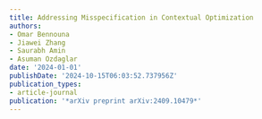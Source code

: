 ```yaml
---
title: Addressing Misspecification in Contextual Optimization
authors:
- Omar Bennouna
- Jiawei Zhang
- Saurabh Amin
- Asuman Ozdaglar
date: '2024-01-01'
publishDate: '2024-10-15T06:03:52.737956Z'
publication_types:
- article-journal
publication: '*arXiv preprint arXiv:2409.10479*'
---
```


